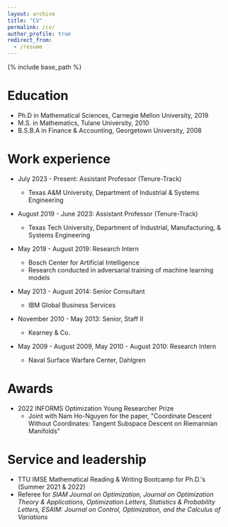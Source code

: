 ```yaml
---
layout: archive
title: "CV"
permalink: /cv/
author_profile: true
redirect_from:
  - /resume
---
```


{% include base_path %}

Education
======
* Ph.D in Mathematical Sciences, Carnegie Mellon University, 2019
* M.S. in Mathematics, Tulane University, 2010
* B.S.B.A in Finance & Accounting, Georgetown University, 2008

Work experience
======
* July 2023 - Present: Assistant Professor (Tenure-Track)
  * Texas A&M University, Department of Industrial & Systems Engineering

* August 2019 - June 2023: Assistant Professor (Tenure-Track)
  * Texas Tech University, Department of Industrial, Manufacturing, & Systems Engineering

* May 2019 - August 2019: Research Intern
  * Bosch Center for Artificial Intelligence
  * Research conducted in adversarial training of machine learning models

* May 2013 - August 2014: Senior Consultant
  * IBM Global Business Services

* November 2010 - May 2013: Senior, Staff II
  * Kearney & Co.  

* May 2009 - August 2009, May 2010 - August 2010: Research Intern
  * Naval Surface Warfare Center, Dahlgren   

Awards
======

* 2022 INFORMS Optimization Young Researcher Prize
  * Joint with Nam Ho-Nguyen for the paper, "Coordinate Descent Without Coordinates: Tangent Subspace Descent on Riemannian Manifolds"

Service and leadership
======
* TTU IMSE Mathematical Reading & Writing Bootcamp for Ph.D.'s (Summer 2021 & 2022)
* Referee for *SIAM Journal on Optimization, Journal on Optimization Theory & Applications, Optimization Letters, Statistics & Probability Letters, ESAIM: Journal on Control, Optimization, and the Calculus of Variations*
